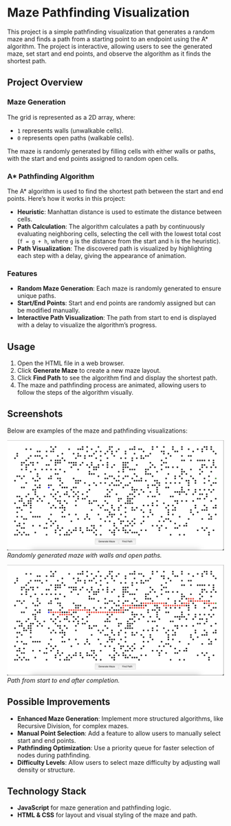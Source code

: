 # Maze Pathfinding Visualization

This project is a simple pathfinding visualization that generates a random maze and finds a path from a starting point to an endpoint using the A* algorithm. The project is interactive, allowing users to see the generated maze, set start and end points, and observe the algorithm as it finds the shortest path.

## Project Overview

### Maze Generation

The grid is represented as a 2D array, where:
- `1` represents walls (unwalkable cells).
- `0` represents open paths (walkable cells).
  
The maze is randomly generated by filling cells with either walls or paths, with the start and end points assigned to random open cells. 

### A* Pathfinding Algorithm

The A* algorithm is used to find the shortest path between the start and end points. Here’s how it works in this project:
- **Heuristic**: Manhattan distance is used to estimate the distance between cells.
- **Path Calculation**: The algorithm calculates a path by continuously evaluating neighboring cells, selecting the cell with the lowest total cost (`f = g + h`, where `g` is the distance from the start and `h` is the heuristic).
- **Path Visualization**: The discovered path is visualized by highlighting each step with a delay, giving the appearance of animation.

### Features

- **Random Maze Generation**: Each maze is randomly generated to ensure unique paths.
- **Start/End Points**: Start and end points are randomly assigned but can be modified manually.
- **Interactive Path Visualization**: The path from start to end is displayed with a delay to visualize the algorithm’s progress.

## Usage

1. Open the HTML file in a web browser.
2. Click **Generate Maze** to create a new maze layout.
3. Click **Find Path** to see the algorithm find and display the shortest path.
4. The maze and pathfinding process are animated, allowing users to follow the steps of the algorithm visually.

## Screenshots

Below are examples of the maze and pathfinding visualizations:

![Maze Generated](img/maze_generated.png)
*Randomly generated maze with walls and open paths.*

![Path Found](img/path_found.png)
*Path from start to end after completion.*

## Possible Improvements

- **Enhanced Maze Generation**: Implement more structured algorithms, like Recursive Division, for complex mazes.
- **Manual Point Selection**: Add a feature to allow users to manually select start and end points.
- **Pathfinding Optimization**: Use a priority queue for faster selection of nodes during pathfinding.
- **Difficulty Levels**: Allow users to select maze difficulty by adjusting wall density or structure.

## Technology Stack

- **JavaScript** for maze generation and pathfinding logic.
- **HTML & CSS** for layout and visual styling of the maze and path.

